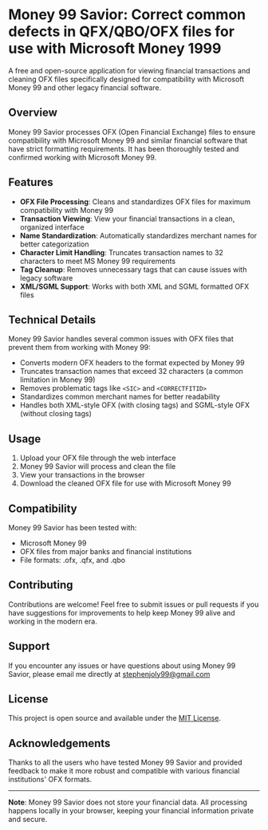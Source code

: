 # Money 99 Savior: Correct common defects in QFX/QBO/OFX files for use with Microsoft Money 1999

A free and open-source application for viewing financial transactions and cleaning OFX files specifically designed for compatibility with Microsoft Money 99 and other legacy financial software.

## Overview

Money 99 Savior processes OFX (Open Financial Exchange) files to ensure compatibility with Microsoft Money 99 and similar financial software that have strict formatting requirements. It has been thoroughly tested and confirmed working with Microsoft Money 99.

## Features

- **OFX File Processing**: Cleans and standardizes OFX files for maximum compatibility with Money 99
- **Transaction Viewing**: View your financial transactions in a clean, organized interface
- **Name Standardization**: Automatically standardizes merchant names for better categorization
- **Character Limit Handling**: Truncates transaction names to 32 characters to meet MS Money 99 requirements
- **Tag Cleanup**: Removes unnecessary tags that can cause issues with legacy software
- **XML/SGML Support**: Works with both XML and SGML formatted OFX files

## Technical Details

Money 99 Savior handles several common issues with OFX files that prevent them from working with Money 99:

- Converts modern OFX headers to the format expected by Money 99
- Truncates transaction names that exceed 32 characters (a common limitation in Money 99)
- Removes problematic tags like `<SIC>` and `<CORRECTFITID>`
- Standardizes common merchant names for better readability
- Handles both XML-style OFX (with closing tags) and SGML-style OFX (without closing tags)

## Usage

1. Upload your OFX file through the web interface
2. Money 99 Savior will process and clean the file
3. View your transactions in the browser
4. Download the cleaned OFX file for use with Microsoft Money 99

## Compatibility

Money 99 Savior has been tested with:
- Microsoft Money 99
- OFX files from major banks and financial institutions
- File formats: .ofx, .qfx, and .qbo

## Contributing

Contributions are welcome! Feel free to submit issues or pull requests if you have suggestions for improvements to help keep Money 99 alive and working in the modern era.

## Support

If you encounter any issues or have questions about using Money 99 Savior, please email me directly at stephenjoly99@gmail.com

## License

This project is open source and available under the [MIT License](LICENSE).

## Acknowledgements

Thanks to all the users who have tested Money 99 Savior and provided feedback to make it more robust and compatible with various financial institutions' OFX formats.

---

**Note**: Money 99 Savior does not store your financial data. All processing happens locally in your browser, keeping your financial information private and secure.
